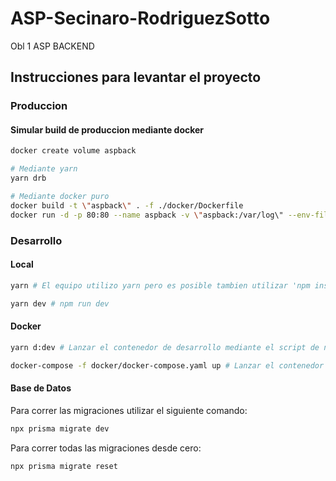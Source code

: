 # ASP-Secinaro-RodriguezSotto

Obl 1 ASP BACKEND

## Instrucciones para levantar el proyecto

### Produccion

#### Simular build de produccion mediante docker

```bash
docker create volume aspback

# Mediante yarn
yarn drb

# Mediante docker puro
docker build -t \"aspback\" . -f ./docker/Dockerfile
docker run -d -p 80:80 --name aspback -v \"aspback:/var/log\" --env-file ./env
```

### Desarrollo

#### Local

```bash
yarn # El equipo utilizo yarn pero es posible tambien utilizar 'npm install'

yarn dev # npm run dev
```

#### Docker

```bash
yarn d:dev # Lanzar el contenedor de desarrollo mediante el script de npm

docker-compose -f docker/docker-compose.yaml up # Lanzar el contenedor de desarrollo mediante docker-compose directo
```

#### Base de Datos

Para correr las migraciones utilizar el siguiente comando:

```bash
npx prisma migrate dev
```

Para correr todas las migraciones desde cero:

```bash
npx prisma migrate reset
```
